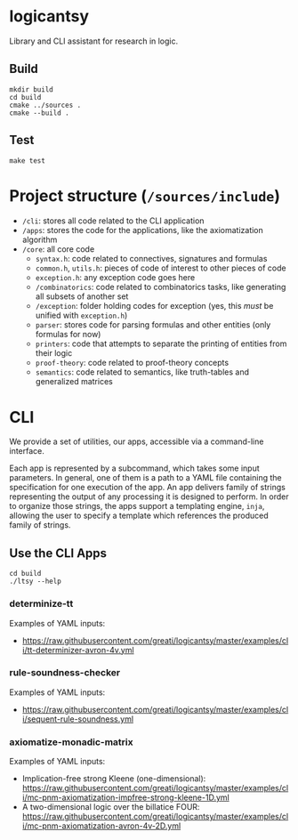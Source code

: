 # logicantsy

Library and CLI assistant for research in logic.

## Build

```
mkdir build
cd build
cmake ../sources .
cmake --build .
```

## Test

```
make test
```

# Project structure (`/sources/include`)

- `/cli`: stores all code related to the CLI application
- `/apps`: stores the code for the applications, like the axiomatization algorithm
- `/core`: all core code
    - `syntax.h`: code related to connectives, signatures and formulas
    - `common.h`, `utils.h`: pieces of code of interest to other pieces of code
    - `exception.h`: any exception code goes here
    - `/combinatorics`: code related to combinatorics tasks, like generating all subsets of another set
    - `/exception`: folder holding codes for exception (yes, this *must* be unified with `exception.h`)
    - `parser`: stores code for parsing formulas and other entities (only formulas for now)
    - `printers`: code that attempts to separate the printing of entities from their logic
    - `proof-theory`: code related to proof-theory concepts
    - `semantics`: code related to semantics, like truth-tables and generalized matrices

# CLI

We provide a set of utilities, our apps, accessible via a
command-line interface.

Each app is represented by a subcommand, which takes some
input parameters. In general, one of them is a path to
a YAML file containing the specification for one execution
of the app. An app delivers family of strings representing
the output of any processing it is designed to perform.
In order to organize those strings, the apps support a templating engine,
`inja`, allowing the user to specify a template which references
the produced family of strings.

## Use the CLI Apps
```
cd build
./ltsy --help
```

### determinize-tt
Examples of YAML inputs:
- https://raw.githubusercontent.com/greati/logicantsy/master/examples/cli/tt-determinizer-avron-4v.yml

### rule-soundness-checker
Examples of YAML inputs:
- https://raw.githubusercontent.com/greati/logicantsy/master/examples/cli/sequent-rule-soundness.yml

### axiomatize-monadic-matrix
Examples of YAML inputs:
- Implication-free strong Kleene (one-dimensional): https://raw.githubusercontent.com/greati/logicantsy/master/examples/cli/mc-pnm-axiomatization-impfree-strong-kleene-1D.yml
- A two-dimensional logic over the billatice FOUR: https://raw.githubusercontent.com/greati/logicantsy/master/examples/cli/mc-pnm-axiomatization-avron-4v-2D.yml
